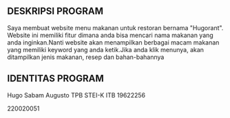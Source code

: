## DESKRIPSI PROGRAM
Saya membuat website menu makanan untuk restoran bernama "Hugorant". Website ini memiliki fitur dimana anda bisa mencari nama makanan yang anda inginkan.Nanti website akan menampilkan berbagai macam makanan yang memiliki keyword yang anda ketik.Jika anda klik menunya, akan ditampilkan jenis makanan, resep dan bahan-bahannya

## IDENTITAS PROGRAM
Hugo Sabam Augusto
TPB STEI-K ITB 
19622256

220020051